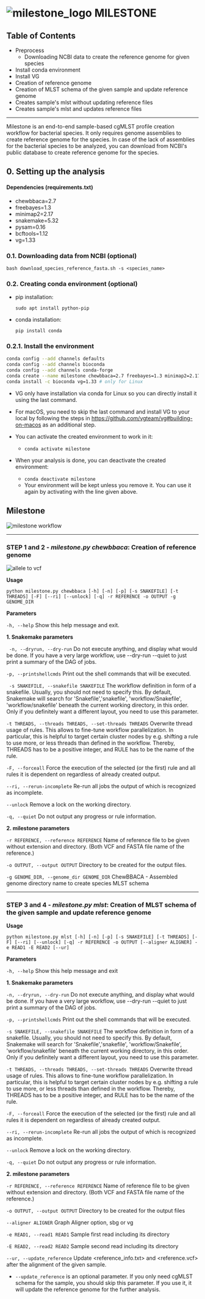 <div align="left"> <h1> <img src="images/milestone.png" alt="milestone_logo"> MILESTONE </h1> </div>

## Table of Contents

<!-- MarkdownTOC -->

- Preprocess
    - Downloading NCBI data to create the reference genome for given species
- Install conda environment
- Install VG
- Creation of reference genome
- Creation of MLST schema of the given sample and update reference genome
- Creates sample's mlst without updating reference files
- Creates sample's mlst and updates reference files

<!-- /MarkdownTOC -->

---

Milestone is an end-to-end sample-based cgMLST profile creation workflow for bacterial species. It only requires genome assemblies to create reference genome for the species. In case of the lack of assemblies for the bacterial species to be analyzed, you can download from NCBI's public database to create reference genome for the species.

## 0. Setting up the analysis

#### Dependencies (requirements.txt)

- chewbbaca=2.7
- freebayes=1.3
- minimap2=2.17
- snakemake=5.32
- pysam=0.16
- bcftools=1.12
- vg=1.33

### 0.1. Downloading data from NCBI (optional)

`bash download_species_reference_fasta.sh -s <species_name>`

### 0.2. Creating conda environment (optional)

- pip installation:

  `sudo apt install python-pip`

- conda installation:

  `pip install conda`

### 0.2.1. Install the environment

```bash
conda config --add channels defaults
conda config --add channels bioconda
conda config --add channels conda-forge
conda create --name milestone chewbbaca=2.7 freebayes=1.3 minimap2=2.17 snakemake=5.32 pysam=0.16 bcftools=1.12
conda install -c bioconda vg=1.33 # only for Linux
```

- VG only have installation via conda for Linux so you can directly install it using the last command.
- For macOS, you need to skip the last command and install VG to your local by following the steps in https://github.com/vgteam/vg#building-on-macos as an additional step.

- You can activate the created environment to work in it:
  - `conda activate milestone`

- When your analysis is done, you can deactivate the created environment:
  - `conda deactivate milestone`
  - Your environment will be kept unless you remove it. You can use it again by activating with the line given above.

## Milestone

![milestone workflow](images/milestone_workflow_github.png)

---

### STEP 1 and 2 - *milestone.py chewbbaca*: Creation of reference genome

![allele to vcf](images/allele_to_vcf_github.png)

**Usage**

`python milestone.py chewbbaca [-h] [-n] [-p] [-s SNAKEFILE] [-t THREADS] [-F] [--ri] [--unlock] [-q] -r REFERENCE -o OUTPUT -g GENOME_DIR`

**Parameters**

 `-h, --help` Show this help message and exit.

**1. Snakemake parameters**

` -n, --dryrun, --dry-run` Do not execute anything, and display what would be done. If you have a very large workflow, use --dry-run --quiet to just print a summary of the DAG of jobs.

`-p, --printshellcmds` Print out the shell commands that will be executed.

` -s SNAKEFILE, --snakefile SNAKEFILE` The workflow definition in form of a snakefile. Usually, you should not need to specify this. By default, Snakemake will search for 'Snakefile','snakefile', 'workflow/Snakefile', 'workflow/snakefile' beneath the current working directory, in this order. Only if you definitely want a different layout, you need to use this parameter.

 `-t THREADS, --threads THREADS, --set-threads THREADS` Overwrite thread usage of rules. This allows to fine-tune workflow parallelization. In particular, this is helpful to target certain cluster nodes by e.g. shifting a rule to use more, or less threads than defined in the workflow. Thereby, THREADS has to be a positive integer, and RULE has to be the name of the rule.

`-F, --forceall` Force the execution of the selected (or the first) rule and all rules it is dependent on regardless of already created output.

 `--ri, --rerun-incomplete` Re-run all jobs the output of which is recognized as incomplete.

 `--unlock` Remove a lock on the working directory.

`-q, --quiet` Do not output any progress or rule information.

**2. milestone parameters**

 `-r REFERENCE, --reference REFERENCE` Name of reference file to be given without extension and directory. (Both VCF and FASTA file name of the reference.)

`-o OUTPUT, --output OUTPUT` Directory to be created for the output files.

 `-g GENOME_DIR, --genome_dir GENOME_DIR` ChewBBACA - Assembled genome directory name to create species MLST schema

---

### STEP 3 and 4 - *milestone.py mlst*: Creation of MLST schema of the given sample and update reference genome

**Usage**

`python milestone.py mlst [-h] [-n] [-p] [-s SNAKEFILE] [-t THREADS] [-F] [--ri] [--unlock] [-q] -r REFERENCE -o OUTPUT [--aligner ALIGNER] -e READ1 -E READ2 [--ur]`

**Parameters**

`-h, --help` Show this help message and exit

**1. Snakemake parameters**

`-n, --dryrun, --dry-run` Do not execute anything, and display what would be done. If you have a very large workflow, use --dry-run --quiet to just print a summary of the DAG of jobs.

`-p, --printshellcmds` Print out the shell commands that will be executed.

`-s SNAKEFILE, --snakefile SNAKEFILE` The workflow definition in form of a snakefile. Usually, you should not need to specify this. By default, Snakemake will search for  'Snakefile','snakefile', 'workflow/Snakefile', 'workflow/snakefile' beneath the current working directory, in this order. Only if you definitely want a different layout, you need to use this parameter.

`-t THREADS, --threads THREADS, --set-threads THREADS` Overwrite thread usage of rules. This allows to fine-tune workflow parallelization. In particular, this is helpful to target certain cluster nodes by e.g. shifting a rule to use more, or less threads than defined in the workflow. Thereby, THREADS has to be a positive integer, and RULE has to be the name of the rule.

`-F, --forceall` Force the execution of the selected (or the first) rule and all rules it is dependent on regardless of already created output.

`--ri, --rerun-incomplete` Re-run all jobs the output of which is recognized as incomplete.

`--unlock` Remove a lock on the working directory.

`-q, --quiet` Do not output any progress or rule information.

**2. milestone parameters**

`-r REFERENCE, --reference REFERENCE` Name of reference file to be given without extension and directory. (Both VCF and FASTA file name of the reference.)

`-o OUTPUT, --output OUTPUT` Directory to be created for the output files

`--aligner ALIGNER`   Graph Aligner option, sbg or vg

`-e READ1, --read1 READ1` Sample first read including its directory

 `-E READ2, --read2 READ2` Sample second read including its directory

`--ur, --update_reference` Update <reference_info.txt> and <reference.vcf> after the alignment of the given sample.

- `--update_reference` is an optional parameter. If you only need cgMLST schema for the sample, you should skip this parameter. If you use it, it will update the reference genome for the further analysis.

